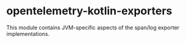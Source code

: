 # opentelemetry-kotlin-exporters

This module contains JVM-specific aspects of the span/log exporter implementations.
